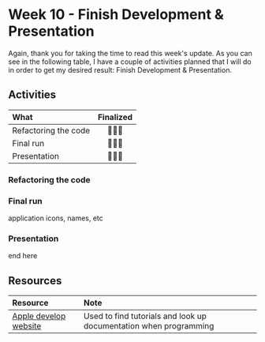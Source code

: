 # Week 10 - Finish Development & Presentation

Again, thank you for taking the time to read this week's update. As you can see in the following table, I have a couple of activities planned that I will do in order to get my desired result: Finish Development & Presentation.

## Activities

| What | Finalized |
| :--- | :---: |
| Refactoring the code | 🧑🏻‍💻 |
| Final run | 🧑🏻‍💻 |
| Presentation | 🧑🏻‍💻 |

### Refactoring the code

### Final run

application icons, names, etc

### Presentation

end here

## Resources

| Resource | Note |
| :--- | :--- |
| [Apple develop website](https://developer.apple.com/develop/) | Used to find tutorials and look up documentation when programming |


